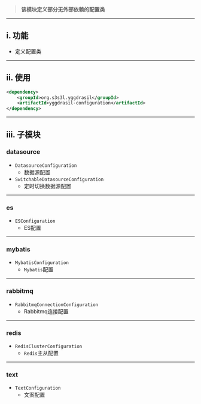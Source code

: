 > __该模块定义部分无外部依赖的配置类__

---

## i. 功能
- 定义配置类

---

## ii. 使用
```xml
<dependency>
    <groupId>org.s3s3l.yggdrasil</groupId>
    <artifactId>yggdrasil-configuration</artifactId>
</dependency>
```

---

## iii. 子模块
### datasource
- `DatasourceConfiguration`
    - 数据源配置
- `SwitchableDatasourceConfiguration`
    - 定时切换数据源配置

---

### es
- `ESConfiguration`
    - ES配置

---

### mybatis
- `MybatisConfiguration`
    - `Mybatis`配置

---

### rabbitmq
- `RabbitmqConnectionConfiguration`
    - Rabbitmq连接配置

---

### redis
- `RedisClusterConfiguration`
    - `Redis`主从配置

---

### text
- `TextConfiguration`
    - 文案配置



